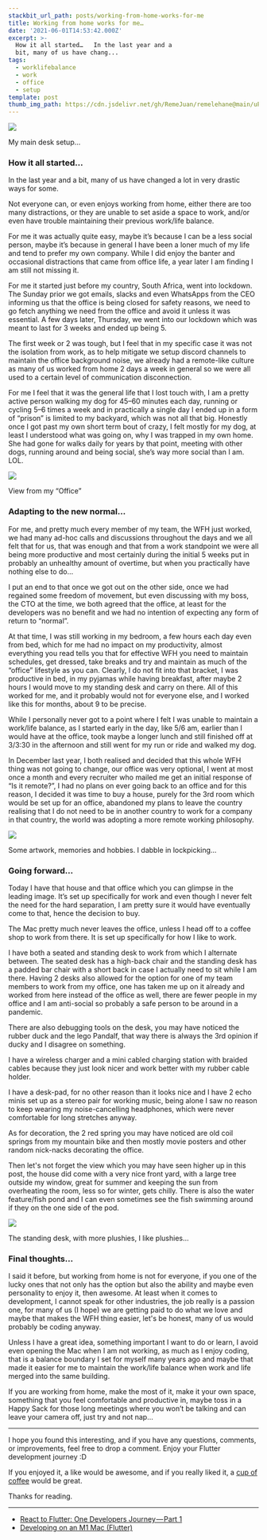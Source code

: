 ```yaml
---
stackbit_url_path: posts/working-from-home-works-for-me
title: Working from home works for me…
date: '2021-06-01T14:53:42.000Z'
excerpt: >-
  How it all started…   In the last year and a
  bit, many of us have chang...
tags:
  - worklifebalance
  - work
  - office
  - setup
template: post
thumb_img_path: https://cdn.jsdelivr.net/gh/RemeJuan/remelehane@main/uPic/1*L0a5Si8dT5ACYGpfh6Whzw-20210703161824504.jpeg
---
```



![](https://cdn.jsdelivr.net/gh/RemeJuan/remelehane@main/uPic/1*L0a5Si8dT5ACYGpfh6Whzw-20210703161824504.jpeg)<figcaption>My main desk setup…</figcaption>

### How it all started…

In the last year and a bit, many of us have changed a lot in very drastic ways for some.

Not everyone can, or even enjoys working from home, either there are too many distractions, or they are unable to set aside a space to work, and/or even have trouble maintaining their previous work/life balance.

For me it was actually quite easy, maybe it’s because I can be a less social person, maybe it’s because in general I have been a loner much of my life and tend to prefer my own company. While I did enjoy the banter and occasional distractions that came from office life, a year later I am finding I am still not missing it.

For me it started just before my country, South Africa, went into lockdown. The Sunday prior we got emails, slacks and even WhatsApps from the CEO informing us that the office is being closed for safety reasons, we need to go fetch anything we need from the office and avoid it unless it was essential. A few days later, Thursday, we went into our lockdown which was meant to last for 3 weeks and ended up being 5.

The first week or 2 was tough, but I feel that in my specific case it was not the isolation from work, as to help mitigate we setup discord channels to maintain the office background noise, we already had a remote-like culture as many of us worked from home 2 days a week in general so we were all used to a certain level of communication disconnection.

For me I feel that it was the general life that I lost touch with, I am a pretty active person walking my dog for 45–60 minutes each day, running or cycling 5–6 times a week and in practically a single day I ended up in a form of “prison” is limited to my backyard, which was not all that big. Honestly once I got past my own short term bout of crazy, I felt mostly for my dog, at least I understood what was going on, why I was trapped in my own home. She had gone for walks daily for years by that point, meeting with other dogs, running around and being social, she’s way more social than I am. LOL.

![](https://cdn.jsdelivr.net/gh/RemeJuan/remelehane@main/uPic/1*USWBRF4ONjmCjlafkkJEYw.jpeg)<figcaption>View from my “Office”</figcaption>

### Adapting to the new normal…

For me, and pretty much every member of my team, the WFH just worked, we had many ad-hoc calls and discussions throughout the days and we all felt that for us, that was enough and that from a work standpoint we were all being more productive and most certainly during the initial 5 weeks put in probably an unhealthy amount of overtime, but when you practically have nothing else to do…

I put an end to that once we got out on the other side, once we had regained some freedom of movement, but even discussing with my boss, the CTO at the time, we both agreed that the office, at least for the developers was no benefit and we had no intention of expecting any form of return to “normal”.

At that time, I was still working in my bedroom, a few hours each day even from bed, which for me had no impact on my productivity, almost everything you read tells you that for effective WFH you need to maintain schedules, get dressed, take breaks and try and maintain as much of the “office” lifestyle as you can. Clearly, I do not fit into that bracket, I was productive in bed, in my pyjamas while having breakfast, after maybe 2 hours I would move to my standing desk and carry on there. All of this worked for me, and it probably would not for everyone else, and I worked like this for months, about 9 to be precise.

While I personally never got to a point where I felt I was unable to maintain a work/life balance, as I started early in the day, like 5/6 am, earlier than I would have at the office, took maybe a longer lunch and still finished off at 3/3:30 in the afternoon and still went for my run or ride and walked my dog.

In December last year, I both realised and decided that this whole WFH thing was not going to change, our office was very optional, I went at most once a month and every recruiter who mailed me get an initial response of “Is it remote?”, I had no plans on ever going back to an office and for this reason, I decided it was time to buy a house, purely for the 3rd room which would be set up for an office, abandoned my plans to leave the country realising that I do not need to be in another country to work for a company in that country, the world was adopting a more remote working philosophy.

![](https://cdn.jsdelivr.net/gh/RemeJuan/remelehane@main/uPic/1*WFNfAHNP4dwgllzs29A3nw.jpeg)<figcaption>Some artwork, memories and hobbies. I dabble in lockpicking…</figcaption>

### Going forward…

Today I have that house and that office which you can glimpse in the leading image. It’s set up specifically for work and even though I never felt the need for the hard separation, I am pretty sure it would have eventually come to that, hence the decision to buy.

The Mac pretty much never leaves the office, unless I head off to a coffee shop to work from there. It is set up specifically for how I like to work.

I have both a seated and standing desk to work from which I alternate between. The seated desk has a high-back chair and the standing desk has a padded bar chair with a short back in case I actually need to sit while I am there. Having 2 desks also allowed for the option for one of my team members to work from my office, one has taken me up on it already and worked from here instead of the office as well, there are fewer people in my office and I am anti-social so probably a safe person to be around in a pandemic.

There are also debugging tools on the desk, you may have noticed the rubber duck and the lego Pandalf, that way there is always the 3rd opinion if ducky and I disagree on something.

I have a wireless charger and a mini cabled charging station with braided cables because they just look nicer and work better with my rubber cable holder.

I have a desk-pad, for no other reason than it looks nice and I have 2 echo minis set up as a stereo pair for working music, being alone I saw no reason to keep wearing my noise-cancelling headphones, which were never comfortable for long stretches anyway.

As for decoration, the 2 red spring you may have noticed are old coil springs from my mountain bike and then mostly movie posters and other random nick-nacks decorating the office.

Then let's not forget the view which you may have seen higher up in this post, the house did come with a very nice front yard, with a large tree outside my window, great for summer and keeping the sun from overheating the room, less so for winter, gets chilly. There is also the water feature/fish pond and I can even sometimes see the fish swimming around if they on the one side of the pod.

![](https://cdn.jsdelivr.net/gh/RemeJuan/remelehane@main/uPic/1*K6uiKlBIYkO_nXMU5_fLlw.jpeg)<figcaption>The standing desk, with more plushies, I like plushies…</figcaption>

### Final thoughts…

I said it before, but working from home is not for everyone, if you one of the lucky ones that not only has the option but also the ability and maybe even personality to enjoy it, then awesome. At least when it comes to development, I cannot speak for other industries, the job really is a passion one, for many of us (I hope) we are getting paid to do what we love and maybe that makes the WFH thing easier, let's be honest, many of us would probably be coding anyway.

Unless I have a great idea, something important I want to do or learn, I avoid even opening the Mac when I am not working, as much as I enjoy coding, that is a balance boundary I set for myself many years ago and maybe that made it easier for me to maintain the work/life balance when work and life merged into the same building.

If you are working from home, make the most of it, make it your own space, something that you feel comfortable and productive in, maybe toss in a Happy Sack for those long meetings where you won’t be talking and can leave your camera off, just try and not nap…

****

I hope you found this interesting, and if you have any questions, comments, or improvements, feel free to drop a comment. Enjoy your Flutter development journey :D

If you enjoyed it, a like would be awesome, and if you really liked it, a [cup of coffee](https://www.buymeacoffee.com/remelehane) would be great.

Thanks for reading.

****

- [React to Flutter: One Developers Journey — Part 1](https://remelehane.dev/posts/react-to-flutter-one-developers-journey-part-1/)
- [Developing on an M1 Mac (Flutter)](https://remelehane.dev/posts/developing-on-an-m1-mac-flutter/)

